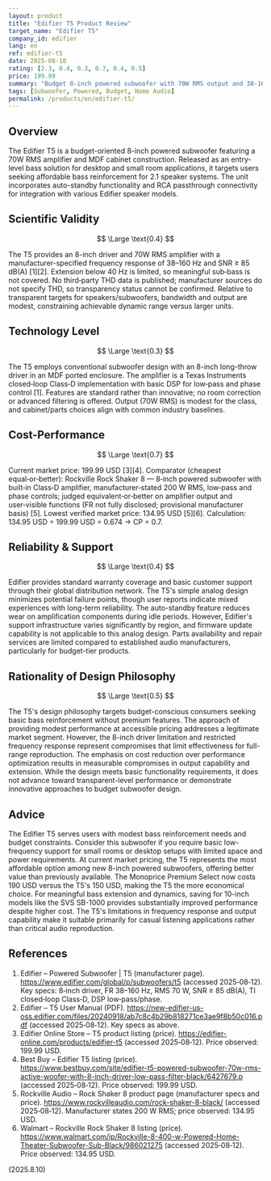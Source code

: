 ```yaml
---
layout: product
title: "Edifier T5 Product Review"
target_name: "Edifier T5"
company_id: edifier
lang: en
ref: edifier-t5
date: 2025-08-10
rating: [2.3, 0.4, 0.3, 0.7, 0.4, 0.5]
price: 199.99
summary: "Budget 8-inch powered subwoofer with 70W RMS output and 38-160Hz frequency response, offering basic bass reinforcement at an accessible price point."
tags: [Subwoofer, Powered, Budget, Home Audio]
permalink: /products/en/edifier-t5/
---
```


## Overview

The Edifier T5 is a budget-oriented 8-inch powered subwoofer featuring a 70W RMS amplifier and MDF cabinet construction. Released as an entry-level bass solution for desktop and small room applications, it targets users seeking affordable bass reinforcement for 2.1 speaker systems. The unit incorporates auto-standby functionality and RCA passthrough connectivity for integration with various Edifier speaker models.

## Scientific Validity

$$ \Large \text{0.4} $$

The T5 provides an 8-inch driver and 70W RMS amplifier with a manufacturer-specified frequency response of 38–160 Hz and SNR ≥ 85 dB(A) [1][2]. Extension below 40 Hz is limited, so meaningful sub‑bass is not covered. No third‑party THD data is published; manufacturer sources do not specify THD, so transparency status cannot be confirmed. Relative to transparent targets for speakers/subwoofers, bandwidth and output are modest, constraining achievable dynamic range versus larger units.

## Technology Level

$$ \Large \text{0.3} $$

The T5 employs conventional subwoofer design with an 8-inch long-throw driver in an MDF ported enclosure. The amplifier is a Texas Instruments closed‑loop Class‑D implementation with basic DSP for low‑pass and phase control [1]. Features are standard rather than innovative; no room correction or advanced filtering is offered. Output (70W RMS) is modest for the class, and cabinet/parts choices align with common industry baselines.

## Cost-Performance

$$ \Large \text{0.7} $$

Current market price: 199.99 USD [3][4]. Comparator (cheapest equal‑or‑better): Rockville Rock Shaker 8 — 8‑inch powered subwoofer with built‑in Class‑D amplifier, manufacturer‑stated 200 W RMS, low‑pass and phase controls; judged equivalent‑or‑better on amplifier output and user‑visible functions (FR not fully disclosed; provisional manufacturer basis) [5]. Lowest verified market price: 134.95 USD [5][6]. Calculation: 134.95 USD ÷ 199.99 USD = 0.674 → CP = 0.7.

## Reliability & Support

$$ \Large \text{0.4} $$

Edifier provides standard warranty coverage and basic customer support through their global distribution network. The T5's simple analog design minimizes potential failure points, though user reports indicate mixed experiences with long-term reliability. The auto-standby feature reduces wear on amplification components during idle periods. However, Edifier's support infrastructure varies significantly by region, and firmware update capability is not applicable to this analog design. Parts availability and repair services are limited compared to established audio manufacturers, particularly for budget-tier products.

## Rationality of Design Philosophy

$$ \Large \text{0.5} $$

The T5's design philosophy targets budget-conscious consumers seeking basic bass reinforcement without premium features. The approach of providing modest performance at accessible pricing addresses a legitimate market segment. However, the 8-inch driver limitation and restricted frequency response represent compromises that limit effectiveness for full-range reproduction. The emphasis on cost reduction over performance optimization results in measurable compromises in output capability and extension. While the design meets basic functionality requirements, it does not advance toward transparent-level performance or demonstrate innovative approaches to budget subwoofer design.

## Advice

The Edifier T5 serves users with modest bass reinforcement needs and budget constraints. Consider this subwoofer if you require basic low-frequency support for small rooms or desktop setups with limited space and power requirements. At current market pricing, the T5 represents the most affordable option among new 8-inch powered subwoofers, offering better value than previously available. The Monoprice Premium Select now costs 190 USD versus the T5's 150 USD, making the T5 the more economical choice. For meaningful bass extension and dynamics, saving for 10-inch models like the SVS SB-1000 provides substantially improved performance despite higher cost. The T5's limitations in frequency response and output capability make it suitable primarily for casual listening applications rather than critical audio reproduction.

## References

1. Edifier – Powered Subwoofer | T5 (manufacturer page). https://www.edifier.com/global/p/subwoofers/t5 (accessed 2025‑08‑12). Key specs: 8‑inch driver, FR 38–160 Hz, RMS 70 W, SNR ≥ 85 dB(A), TI closed‑loop Class‑D, DSP low‑pass/phase.
2. Edifier – T5 User Manual (PDF). https://new-edifier-us-oss.edifier.com/files/20240918/ab7c8c4b29b818271ce3ae9f8b50c016.pdf (accessed 2025‑08‑12). Key specs as above.
3. Edifier Online Store – T5 product listing (price). https://edifier-online.com/products/edifier-t5 (accessed 2025‑08‑12). Price observed: 199.99 USD.
4. Best Buy – Edifier T5 listing (price). https://www.bestbuy.com/site/edifier-t5-powered-subwoofer-70w-rms-active-woofer-with-8-inch-driver-low-pass-filter-black/6427679.p (accessed 2025‑08‑12). Price observed: 199.99 USD.
5. Rockville Audio – Rock Shaker 8 product page (manufacturer specs and price). https://www.rockvilleaudio.com/rock-shaker-8-black/ (accessed 2025‑08‑12). Manufacturer states 200 W RMS; price observed: 134.95 USD.
6. Walmart – Rockville Rock Shaker 8 listing (price). https://www.walmart.com/ip/Rockville-8-400-w-Powered-Home-Theater-Subwoofer-Sub-Black/986021275 (accessed 2025‑08‑12). Price observed: 134.95 USD.

(2025.8.10)